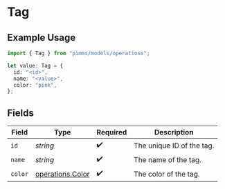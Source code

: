 # Tag

## Example Usage

```typescript
import { Tag } from "pimms/models/operations";

let value: Tag = {
  id: "<id>",
  name: "<value>",
  color: "pink",
};
```

## Fields

| Field                                                | Type                                                 | Required                                             | Description                                          |
| ---------------------------------------------------- | ---------------------------------------------------- | ---------------------------------------------------- | ---------------------------------------------------- |
| `id`                                                 | *string*                                             | :heavy_check_mark:                                   | The unique ID of the tag.                            |
| `name`                                               | *string*                                             | :heavy_check_mark:                                   | The name of the tag.                                 |
| `color`                                              | [operations.Color](../../models/operations/color.md) | :heavy_check_mark:                                   | The color of the tag.                                |
